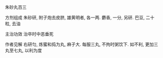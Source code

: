 朱砂丸百三

方剂组成 朱砂研, 附子炮去皮脐, 雄黄明者, 各一两. 麝香, 一分, 另研. 巴豆, 二十粒, 去油 

主治功效 治卒时中恶垂死 

作者见解 右研匀, 炼蜜和捣为丸, 麻子大. 每服三丸, 不拘时粥饮下. 如不利, 更加三丸至七丸, 以利为度


